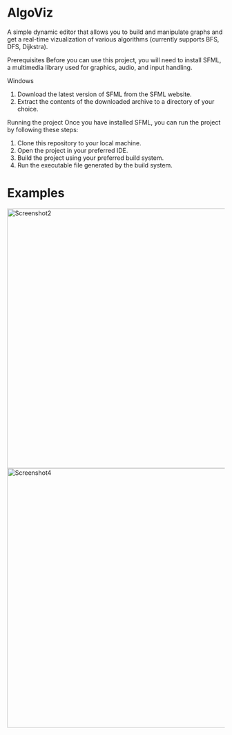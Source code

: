 # AlgoViz
A simple dynamic editor that allows you to build and manipulate graphs and get a real-time vizualization of various algorithms (currently supports BFS, DFS, Dijkstra).

Prerequisites
Before you can use this project, you will need to install SFML, a multimedia library used for graphics, audio, and input handling.

Windows

1. Download the latest version of SFML from the SFML website.
2. Extract the contents of the downloaded archive to a directory of your choice.

Running the project
Once you have installed SFML, you can run the project by following these steps:

1. Clone this repository to your local machine.
2. Open the project in your preferred IDE.
3. Build the project using your preferred build system.
4. Run the executable file generated by the build system.

 
# Examples
<img width="600" alt="Screenshot2" src="https://user-images.githubusercontent.com/101997033/219931270-f50c084e-9ee8-4d66-9be0-ad84384210ea.png">

<img width="600" alt="Screenshot4" src="https://user-images.githubusercontent.com/101997033/219931304-4c04b762-f768-42a4-8bc6-8a01290f5454.png">
